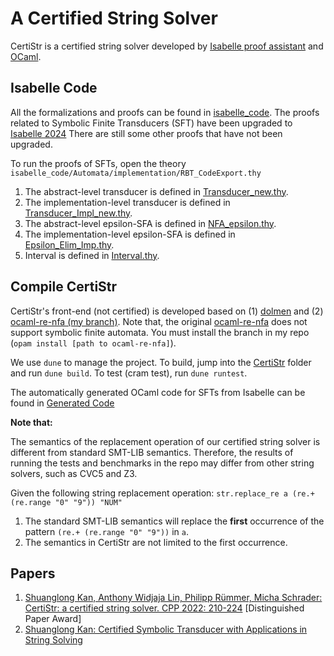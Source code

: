 # A Certified String Solver

CertiStr is a certified string solver developed by [Isabelle proof assistant](https://isabelle.in.tum.de/) and [OCaml](https://ocaml.org/).

## Isabelle Code

All the formalizations and proofs can be found in [isabelle_code](isabelle_code).
The proofs related to Symbolic Finite Transducers (SFT) have been upgraded to [Isabelle 2024](https://isabelle.in.tum.de/)
There are still some other proofs that have not been upgraded.

To run the proofs of SFTs, open the theory `isabelle_code/Automata/implementation/RBT_CodeExport.thy`

1. The abstract-level transducer is defined in [Transducer_new.thy](isabelle_code/Automata/Transducer_new.thy).
2. The implementation-level transducer is defined in [Transducer_Impl_new.thy](isabelle_code/Automata/implementation/Transducer_Impl_new.thy).
3. The abstract-level epsilon-SFA is defined in [NFA_epsilon.thy](isabelle_code/Automata/NFA_epsilon.thy).
4. The implementation-level epsilon-SFA is defined in [Epsilon_Elim_Imp.thy](isabelle_code/Automata/implementation/Epsilon_Elim_Imp.thy).
5. Interval is defined in [Interval.thy](isabelle_code/Automata/implementation/Interval.thy).


## Compile CertiStr

CertiStr's front-end (not certified) is developed based on (1) [dolmen](https://github.com/Gbury/dolmen) and (2)
[ocaml-re-nfa (my branch)](https://github.com/ShlKan/ocaml-re-nfa).
Note that, the original [ocaml-re-nfa](https://github.com/yallop/ocaml-re-nfa) does not support symbolic finite automata.
You must install the branch in my repo (`opam install [path to ocaml-re-nfa]`).

We use `dune` to manage the project. To build, jump into the [CertiStr](CertiStr) folder and run `dune build`. 
To test (cram test), run `dune runtest`.

The automatically generated OCaml code for SFTs from Isabelle can be found in [Generated Code](CertiStr/lib/automata/Automata_lib.ml)


**Note that:**

The semantics of the replacement operation of our certified string solver is different from standard SMT-LIB semantics.
Therefore, the results of running the tests and benchmarks in the repo may differ from other string solvers, such as CVC5 and Z3.

Given the following string replacement operation:
`str.replace_re a (re.+ (re.range "0" "9")) "NUM"` 
1. The standard SMT-LIB semantics will replace the **first** occurrence of the pattern `(re.+ (re.range "0" "9"))` in `a`.
2. The semantics in CertiStr are not limited to the first occurrence. 

## Papers
1. [Shuanglong Kan, Anthony Widjaja Lin, Philipp Rümmer, Micha Schrader:
CertiStr: a certified string solver. CPP 2022: 210-224](https://arxiv.org/abs/2112.06039) [Distinguished Paper Award]
2. [Shuanglong Kan: Certified Symbolic Transducer with Applications in String Solving](https://arxiv.org/abs/2504.07203)
